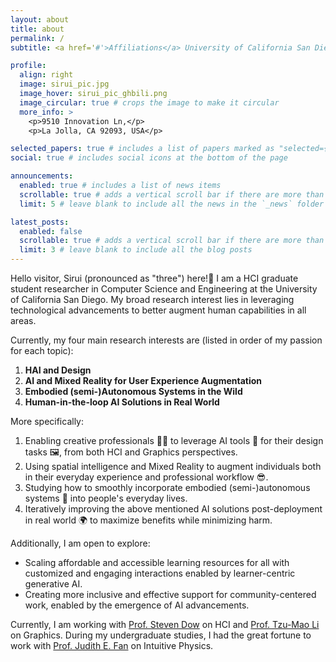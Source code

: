 ```yaml
---
layout: about
title: about
permalink: /
subtitle: <a href='#'>Affiliations</a> University of California San Diego

profile:
  align: right
  image: sirui_pic.jpg
  image_hover: sirui_pic_ghbili.png
  image_circular: true # crops the image to make it circular
  more_info: >
    <p>9510 Innovation Ln,</p>
    <p>La Jolla, CA 92093, USA</p>

selected_papers: true # includes a list of papers marked as "selected={true}"
social: true # includes social icons at the bottom of the page

announcements:
  enabled: true # includes a list of news items
  scrollable: true # adds a vertical scroll bar if there are more than 3 news items
  limit: 5 # leave blank to include all the news in the `_news` folder

latest_posts:
  enabled: false
  scrollable: true # adds a vertical scroll bar if there are more than 3 new posts items
  limit: 3 # leave blank to include all the blog posts
---
```


Hello visitor, Sirui (pronounced as "three") here!👋 I am a HCI graduate student researcher in Computer Science and Engineering at the University of California San Diego. My broad research interest lies in leveraging technological advancements to better augment human capabilities in all areas.

Currently, my four main research interests are (listed in order of my passion for each topic):

1. **HAI and Design**
2. **AI and Mixed Reality for User Experience Augmentation**
3. **Embodied (semi-)Autonomous Systems in the Wild**
4. **Human-in-the-loop AI Solutions in Real World**

More specifically:

1. Enabling creative professionals 👨‍🎨 to leverage AI tools 🧠 for their design tasks 🖼️, from both HCI and Graphics perspectives.
2. Using spatial intelligence and Mixed Reality to augment individuals both in their everyday experience and professional workflow 😎.
3. Studying how to smoothly incorporate embodied (semi-)autonomous systems 🤖 into people's everyday lives.
4. Iteratively improving the above mentioned AI solutions post-deployment in real world 🌍 to maximize benefits while minimizing harm.

Additionally, I am open to explore:

- Scaling affordable and accessible learning resources for all with customized and engaging interactions enabled by learner-centric generative AI.
- Creating more inclusive and effective support for community-centered work, enabled by the emergence of AI advancements.

Currently, I am working with [Prof. Steven Dow](https://spdow.ucsd.edu/) on HCI and [Prof. Tzu-Mao Li](https://cseweb.ucsd.edu/~tzli/) on Graphics. During my undergraduate studies, I had the great fortune to work with [Prof. Judith E. Fan](https://profiles.stanford.edu/judith-fan) on Intuitive Physics.
